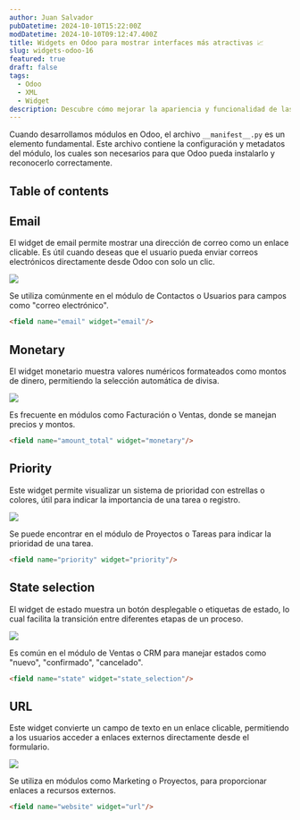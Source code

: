 ```yaml
---
author: Juan Salvador
pubDatetime: 2024-10-10T15:22:00Z
modDatetime: 2024-10-10T09:12:47.400Z
title: Widgets en Odoo para mostrar interfaces más atractivas 📈
slug: widgets-odoo-16
featured: true
draft: false
tags:
  - Odoo
  - XML
  - Widget
description: Descubre cómo mejorar la apariencia y funcionalidad de las interfaces en Odoo 16 utilizando widgets esenciales.
---
```


Cuando desarrollamos módulos en Odoo, el archivo `__manifest__.py` es un elemento fundamental. Este archivo contiene la configuración y metadatos del módulo, los cuales son necesarios para que Odoo pueda instalarlo y reconocerlo correctamente.

## Table of contents

## Email
El widget de email permite mostrar una dirección de correo como un enlace clicable. Es útil cuando deseas que el usuario pueda enviar correos electrónicos directamente desde Odoo con solo un clic.

<img src="/blog/widget-email.webp">

Se utiliza comúnmente en el módulo de Contactos o Usuarios para campos como "correo electrónico".


```html
<field name="email" widget="email"/>
```

## Monetary
El widget monetario muestra valores numéricos formateados como montos de dinero, permitiendo la selección automática de divisa.

<img src="/blog/widget-monetary.webp">

Es frecuente en módulos como Facturación o Ventas, donde se manejan precios y montos.

```html
<field name="amount_total" widget="monetary"/>
```

## Priority
Este widget permite visualizar un sistema de prioridad con estrellas o colores, útil para indicar la importancia de una tarea o registro.

<img src="/blog/widget-priority.webp">

Se puede encontrar en el módulo de Proyectos o Tareas para indicar la prioridad de una tarea.

```html
<field name="priority" widget="priority"/>
```

## State selection
El widget de estado muestra un botón desplegable o etiquetas de estado, lo cual facilita la transición entre diferentes etapas de un proceso.

<img src="/blog/widget-state.webp">

Es común en el módulo de Ventas o CRM para manejar estados como "nuevo", "confirmado", "cancelado".

```html
<field name="state" widget="state_selection"/>
```

## URL
Este widget convierte un campo de texto en un enlace clicable, permitiendo a los usuarios acceder a enlaces externos directamente desde el formulario.

<img src="/blog/widget-url.webp">

Se utiliza en módulos como Marketing o Proyectos, para proporcionar enlaces a recursos externos.

```html
<field name="website" widget="url"/>
```